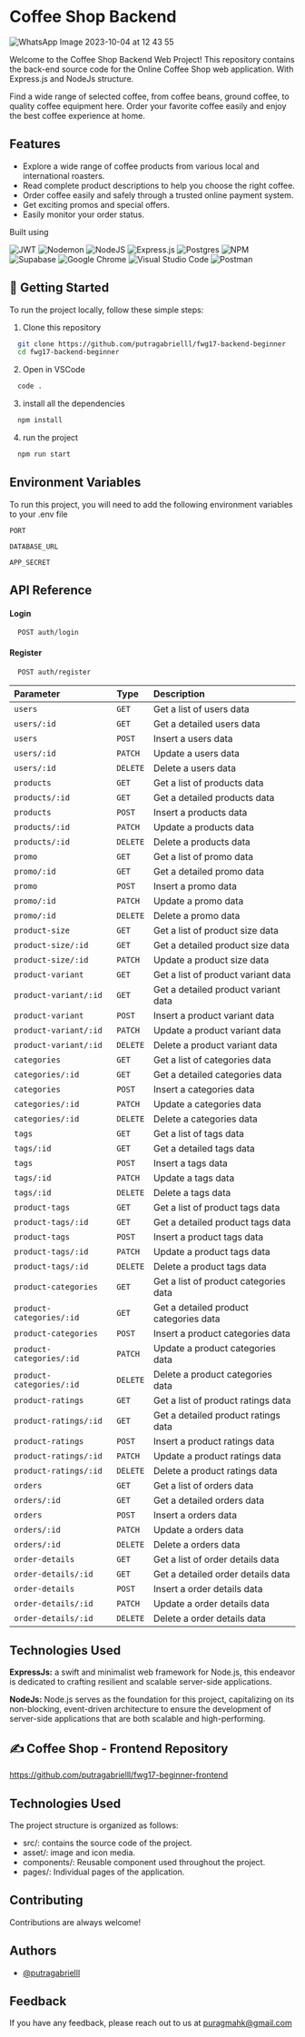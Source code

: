 # Coffee Shop Backend
![WhatsApp Image 2023-10-04 at 12 43 55](https://github.com/putragabrielll/fwg17-backend-beginner/assets/88605617/0e773ac3-693d-4ca2-a5e9-55acdbd146b3)


Welcome to the Coffee Shop Backend Web Project! This repository contains the back-end source code for the Online Coffee Shop web application. With Express.js and NodeJs structure.

Find a wide range of selected coffee, from coffee beans, ground coffee, to quality coffee equipment here. Order your favorite coffee easily and enjoy the best coffee experience at home.


## Features

 - Explore a wide range of coffee products from various local and international roasters.
 - Read complete product descriptions to help you choose the right coffee.
 - Order coffee easily and safely through a trusted online payment system.
- Get exciting promos and special offers.
- Easily monitor your order status.

Built using

![JWT](https://img.shields.io/badge/JWT-black?style=for-the-badge&logo=JSON%20web%20tokens)
![Nodemon](https://img.shields.io/badge/NODEMON-%23323330.svg?style=for-the-badge&logo=nodemon&logoColor=%BBDEAD)
![NodeJS](https://img.shields.io/badge/node.js-6DA55F?style=for-the-badge&logo=node.js&logoColor=white)
![Express.js](https://img.shields.io/badge/express.js-%23404d59.svg?style=for-the-badge&logo=express&logoColor=%2361DAFB)
![Postgres](https://img.shields.io/badge/postgres-%23316192.svg?style=for-the-badge&logo=postgresql&logoColor=white)
![NPM](https://img.shields.io/badge/NPM-%23CB3837.svg?style=for-the-badge&logo=npm&logoColor=white)
![Supabase](https://img.shields.io/badge/Supabase-3ECF8E?style=for-the-badge&logo=supabase&logoColor=white)
![Google Chrome](https://img.shields.io/badge/Google%20Chrome-4285F4?style=for-the-badge&logo=GoogleChrome&logoColor=white)
![Visual Studio Code](https://img.shields.io/badge/Visual%20Studio%20Code-0078d7.svg?style=for-the-badge&logo=visual-studio-code&logoColor=white)
![Postman](https://img.shields.io/badge/Postman-FF6C37?style=for-the-badge&logo=postman&logoColor=white)


## 📌 Getting Started

To run the project locally, follow these simple steps:

1. Clone this repository
```sh
  git clone https://github.com/putragabrielll/fwg17-backend-beginner
  cd fwg17-backend-beginner
```

2. Open in VSCode
```sh
  code .
```

3. install all the dependencies
```sh
  npm install
```

4. run the project
```sh
  npm run start
```


## Environment Variables

To run this project, you will need to add the following environment variables to your .env file

`PORT`

`DATABASE_URL`

`APP_SECRET`


## API Reference

#### Login

```http
  POST auth/login
```
#### Register

```http
  POST auth/register
```

| Parameter | Type     | Description                |
| :-------- | :------- | :------------------------- |
| `users` | `GET` | Get a list of users data |
| `users/:id` | `GET` | Get a detailed users data |
| `users` | `POST` | Insert a users data |
| `users/:id` | `PATCH` | Update a users data |
| `users/:id` | `DELETE` | Delete a users data |
| `products` | `GET` | Get a list of products data |
| `products/:id` | `GET` | Get a detailed products data |
| `products` | `POST` | Insert a products data |
| `products/:id` | `PATCH` | Update a products data |
| `products/:id` | `DELETE` | Delete a products data |
| `promo` | `GET` | Get a list of promo data |
| `promo/:id` | `GET` | Get a detailed promo data |
| `promo` | `POST` | Insert a promo data |
| `promo/:id` | `PATCH` | Update a promo data |
| `promo/:id` | `DELETE` | Delete a promo data |
| `product-size` | `GET` | Get a list of product size data |
| `product-size/:id` | `GET` | Get a detailed product size data |
| `product-size/:id` | `PATCH` | Update a product size data |
| `product-variant` | `GET` | Get a list of product variant data |
| `product-variant/:id` | `GET` | Get a detailed product variant data |
| `product-variant` | `POST` | Insert a product variant data |
| `product-variant/:id` | `PATCH` | Update a product variant data |
| `product-variant/:id` | `DELETE` | Delete a product variant data |
| `categories` | `GET` | Get a list of categories data |
| `categories/:id` | `GET` | Get a detailed categories data |
| `categories` | `POST` | Insert a categories data |
| `categories/:id` | `PATCH` | Update a categories data |
| `categories/:id` | `DELETE` | Delete a categories data |
| `tags` | `GET` | Get a list of tags data |
| `tags/:id` | `GET` | Get a detailed tags data |
| `tags` | `POST` | Insert a tags data |
| `tags/:id` | `PATCH` | Update a tags data |
| `tags/:id` | `DELETE` | Delete a tags data |
| `product-tags` | `GET` | Get a list of product tags data |
| `product-tags/:id` | `GET` | Get a detailed product tags data |
| `product-tags` | `POST` | Insert a product tags data |
| `product-tags/:id` | `PATCH` | Update a product tags data |
| `product-tags/:id` | `DELETE` | Delete a product tags data |
| `product-categories` | `GET` | Get a list of product categories data |
| `product-categories/:id` | `GET` | Get a detailed product categories data |
| `product-categories` | `POST` | Insert a product categories data |
| `product-categories/:id` | `PATCH` | Update a product categories data |
| `product-categories/:id` | `DELETE` | Delete a product categories data |
| `product-ratings` | `GET` | Get a list of product ratings data |
| `product-ratings/:id` | `GET` | Get a detailed product ratings data |
| `product-ratings` | `POST` | Insert a product ratings data |
| `product-ratings/:id` | `PATCH` | Update a product ratings data |
| `product-ratings/:id` | `DELETE` | Delete a product ratings data |
| `orders` | `GET` | Get a list of orders data |
| `orders/:id` | `GET` | Get a detailed orders data |
| `orders` | `POST` | Insert a orders data |
| `orders/:id` | `PATCH` | Update a orders data |
| `orders/:id` | `DELETE` | Delete a orders data |
| `order-details` | `GET` | Get a list of order details data |
| `order-details/:id` | `GET` | Get a detailed order details data |
| `order-details` | `POST` | Insert a order details data |
| `order-details/:id` | `PATCH` | Update a order details data |
| `order-details/:id` | `DELETE` | Delete a order details data |

## Technologies Used

**ExpressJs:** a swift and minimalist web framework for Node.js, this endeavor is dedicated to crafting resilient and scalable server-side applications.

**NodeJs:** Node.js serves as the foundation for this project, capitalizing on its non-blocking, event-driven architecture to ensure the development of server-side applications that are both scalable and high-performing.

## ✍️ Coffee Shop - Frontend Repository
https://github.com/putragabrielll/fwg17-beginner-frontend

## Technologies Used

The project structure is organized as follows: 
- src/: contains the source code of the project.
- asset/: image and icon media.
- components/: Reusable component used throughout the project.
- pages/: Individual pages of the application.


## Contributing

Contributions are always welcome!

## Authors

- [@putragabrielll](https://github.com/putragabrielll)

## Feedback

If you have any feedback, please reach out to us at puragmahk@gmail.com
